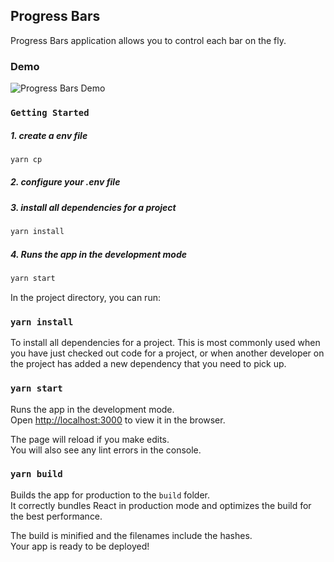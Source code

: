 ## Progress Bars

Progress Bars application allows you to control each bar on the fly.

### Demo
![Progress Bars Demo](demo/progress-bars-ui-demo.gif)


### `Getting Started`

##### 1. create a env file

```sh
yarn cp
```

##### 2. configure your .env file


##### 3. install all dependencies for a project

```sh
yarn install
```

##### 4. Runs the app in the development mode

```sh
yarn start
```


In the project directory, you can run:

### `yarn install`
To install all dependencies for a project. This is most commonly used when you have just checked out code for a project, or when another developer on the project has added a new dependency that you need to pick up.

### `yarn start`

Runs the app in the development mode.<br>
Open [http://localhost:3000](http://localhost:3000) to view it in the browser.

The page will reload if you make edits.<br>
You will also see any lint errors in the console.

### `yarn build`

Builds the app for production to the `build` folder.<br>
It correctly bundles React in production mode and optimizes the build for the best performance.

The build is minified and the filenames include the hashes.<br>
Your app is ready to be deployed!